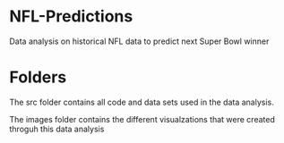 # NFL-Predictions
Data analysis on historical NFL data to predict next Super Bowl winner


# Folders

The src folder contains all code and data sets used in the data analysis.

The images folder contains the different visualzations that were created throguh this data analysis
